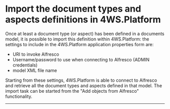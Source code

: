 # Import the document types and aspects definitions in 4WS.Platform

Once at least a document type \(or aspect\) has been defined in a documents model, it is possible to import this definition within 4WS.Platform: the settings to include in the 4WS.Platform application properties form are:

* URI to invoke Alfresco
* Username/password to use when connecting to Alfresco \(ADMIN credentials\)
* model XML file name

Starting from these settings, 4WS.Platform is able to connect to Alfresco and retrieve all the document types and aspects defined in that model. The import task can be started from the "Add objects from Alfresco" functionality.

---



